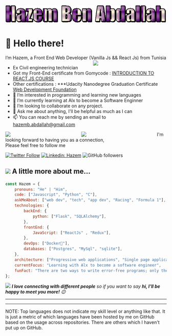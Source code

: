 
<h1 align="center">
<img src="https://github.com/Hazem722/Hazem722/blob/9921f11fd909a489d503a177724410ef8385e913/text.gif" />
</h1>


# 👋 Hello there!
<div>
I’m Hazem, a Front End Web Developer (Vanilla Js && React Js) from Tunisia 	
<img align='right' src="https://media.giphy.com/media/M9gbBd9nbDrOTu1Mqx/giphy.gif" width="230">

- Ex Civil engineering technician
- Got my Front-End certificate from Gomycode : [INTRODUCTION TO REACT.JS COURSE](https://learn.gomycode.co/credentials/43c73c14-eeef-4d29-b66b-8977256b05f1/GYAOARMHSYYSCALOCEDEEEONI-CN-TC-O/00004182#certificate) 
- Other certifications : ***Udacity Nanodegree Graduation Certificate [Web Development Foundation](https://s3-us-west-2.amazonaws.com/udacity-printer/production/certificates/1b8c907b-9797-4bca-b61d-95378901cf51.pdf)
-  👀 I’m interested in programming and learning new languages 
- 🌱 I’m currently learning at Alx to become a Software Enginner 
- 👯 I’m looking to collaborate on any project.
- 💬 Ask me about anything, I'll be helpful as much as I can 
- 📫 You can reach me by sending an email to <br> hazemb.abdallah@gmail.com 
</div>

<div>
<img  align="left" width="47%" src="https://github-readme-stats.vercel.app/api?username=Hazem722&show_icons=true&theme=radical" />
<img  align="left" width="47%" src="https://github-readme-stats.vercel.app/api/top-langs/?username=Hazem722&layout=compact" />
</div>

<div>
I'm looking forward to having you as a connection, <br>Please feel free to follow me


[![Twitter Follow](https://img.shields.io/twitter/follow/HazembAbdallah?label=Follow)](https://twitter.com/intent/follow?screen_name=HazembAbdallah)
[![Linkedin: Hazem](https://img.shields.io/badge/-Hazem-blue?style=flat-square&logo=Linkedin&logoColor=white&link=https://www.linkedin.com/in/hazembenabdallah/)](https://www.linkedin.com/in/hazembenabdallah/)
![GitHub followers](https://img.shields.io/github/followers/Hazem722?label=Follow&style=social)
</div>

<div>
<h2><img src="https://media.giphy.com/media/VgCDAzcKvsR6OM0uWg/giphy.gif" width="50"> A little more about me...  </h2>
</div>

```javascript
const Hazem = {
    pronouns: "He" | "Him",
    code: ["Javascript", "Python", "C"],
    askMeAbout: ["web dev", "tech", "app dev", "Racing", "Formula 1"],
    technologies: {
        backEnd: {
            python: ["Flask", "SQLAlchemy"],
        },
        frontEnd: {
            JavaScript: ["ReactJs" , "Redux"],
        },
        devOps: ["Docker🐳"],
        databases: ["Postgres", "MySql", "sqlite"],
    },
    architecture: ["Progressive web applications", "Single page applications"],
    currentFocus: "Learning with Alx to become a software engineer",
    funFact: "There are two ways to write error-free programs; only the third one works"
};
```


<img src="https://media.giphy.com/media/LnQjpWaON8nhr21vNW/giphy.gif" width="60"> <em><b>I love connecting with different people</b> so if you want to say <b>hi, I'll be happy to meet you more!</b> 😊</em>

---

<!--START_SECTION:waka-->
<!--END_SECTION:waka-->

---


NOTE: Top languages does not indicate my skill level or anything like that. It is just a metric of which languages have been hosted by me on GitHub based on the usage across repositories. There are others which I haven't put up on GitHub.














